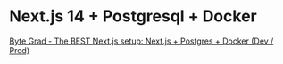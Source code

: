 # Next.js 14 + Postgresql + Docker
[Byte Grad - The BEST Next.js setup: Next.js + Postgres + Docker (Dev / Prod)](https://www.youtube.com/watch?v=tm70Xa6igbY)